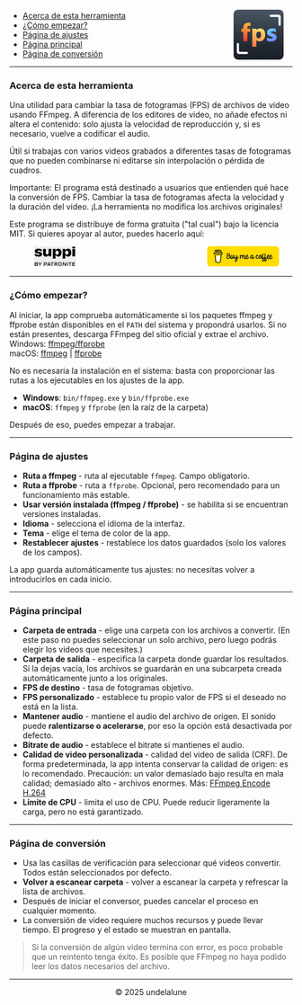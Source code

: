 <img src="logo.png" style="border-radius: 8px; float: right; margin-right:16px; margin-top:12px; height: 89px;" alt="Free FPS Logo" />

- [Acerca de esta herramienta](#about-this-tool)
- [¿Cómo empezar?](#how-to-start)
- [Página de ajustes](#settings-page)
- [Página principal](#main-page)
- [Página de conversión](#processing-page)

---

<a id="about-this-tool"></a>
### Acerca de esta herramienta

Una utilidad para cambiar la tasa de fotogramas (FPS) de archivos de video usando FFmpeg. A diferencia de los editores de video, no añade efectos ni altera el contenido: solo ajusta la velocidad de reproducción y, si es necesario, vuelve a codificar el audio.

Útil si trabajas con varios videos grabados a diferentes tasas de fotogramas que no pueden combinarse ni editarse sin interpolación o pérdida de cuadros.

Importante:
El programa está destinado a usuarios que entienden qué hace la conversión de FPS. Cambiar la tasa de fotogramas afecta la velocidad y la duración del video. ¡La herramienta no modifica los archivos originales!

Este programa se distribuye de forma gratuita ("tal cual") bajo la licencia MIT.
Si quieres apoyar al autor, puedes hacerlo aquí:

<a href="https://buymeacoffee.com/undelalune" target="_blank" rel="noopener" title="Go to buymeacoffee.com">
<img src="bmc-logo.svg" style="float: right; margin-right:24px; height: 36px; " alt="bmc Logo" />
</a>

<a href="https://suppi.pl/undelalune" target="_blank" rel="noopener" title="Go to suppi.pl">
<img src="suppi-logo.svg" style="margin-left:44px; height: 36px; " alt="suppi Logo" />
</a>

<br>

---

<a id="how-to-start"></a>
### ¿Cómo empezar?

Al iniciar, la app comprueba automáticamente si los paquetes ffmpeg y ffprobe están disponibles en el `PATH` del sistema y propondrá usarlos.
Si no están presentes, descarga FFmpeg del sitio oficial y extrae el archivo.<br>
Windows: <a href="https://www.gyan.dev/ffmpeg/builds/ffmpeg-release-essentials.zip" target="_blank" rel="noopener" title="Download ffmpeg/ffprobe archive">ffmpeg/ffprobe</a><br>
macOS: <a href="https://evermeet.cx/ffmpeg/ffmpeg-8.0.zip" target="_blank" rel="noopener" title="Download ffmpeg">ffmpeg</a> |
<a href="https://evermeet.cx/ffmpeg/ffprobe-8.0.zip" target="_blank" rel="noopener" title="Download ffprobe archive">ffprobe</a>

No es necesaria la instalación en el sistema: basta con proporcionar las rutas a los ejecutables en los ajustes de la app.

- **Windows**: `bin/ffmpeg.exe` y `bin/ffprobe.exe`
- **macOS**: `ffmpeg` y `ffprobe` (en la raíz de la carpeta)

Después de eso, puedes empezar a trabajar.

---

<a id="settings-page"></a>
### Página de ajustes

- **Ruta a ffmpeg** - ruta al ejecutable `ffmpeg`. Campo obligatorio.
- **Ruta a ffprobe** - ruta a `ffprobe`. Opcional, pero recomendado para un funcionamiento más estable.
- **Usar versión instalada (ffmpeg / ffprobe)** - se habilita si se encuentran versiones instaladas.
- **Idioma** - selecciona el idioma de la interfaz.
- **Tema** - elige el tema de color de la app.
- **Restablecer ajustes** - restablece los datos guardados (solo los valores de los campos).

La app guarda automáticamente tus ajustes: no necesitas volver a introducirlos en cada inicio.

---

<a id="main-page"></a>
### Página principal

- **Carpeta de entrada** - elige una carpeta con los archivos a convertir. (En este paso no puedes seleccionar un solo archivo, pero luego podrás elegir los videos que necesites.)
- **Carpeta de salida** - especifica la carpeta donde guardar los resultados. Si la dejas vacía, los archivos se guardarán en una subcarpeta creada automáticamente junto a los originales.
- **FPS de destino** - tasa de fotogramas objetivo.
- **FPS personalizado** - establece tu propio valor de FPS si el deseado no está en la lista.
- **Mantener audio** - mantiene el audio del archivo de origen. El sonido puede **ralentizarse o acelerarse**, por eso la opción está desactivada por defecto.
- **Bitrate de audio** - establece el bitrate si mantienes el audio.
- **Calidad de video personalizada** - calidad del video de salida (CRF). De forma predeterminada, la app intenta conservar la calidad de origen: es lo recomendado.
  Precaución: un valor demasiado bajo resulta en mala calidad; demasiado alto - archivos enormes. Más: [FFmpeg Encode H.264](https://trac.ffmpeg.org/wiki/Encode/H.264)
- **Límite de CPU** - limita el uso de CPU. Puede reducir ligeramente la carga, pero no está garantizado.

---

<a id="processing-page"></a>
### Página de conversión

- Usa las casillas de verificación para seleccionar qué videos convertir. Todos están seleccionados por defecto.
- **Volver a escanear carpeta** - volver a escanear la carpeta y refrescar la lista de archivos.
- Después de iniciar el conversor, puedes cancelar el proceso en cualquier momento.
- La conversión de video requiere muchos recursos y puede llevar tiempo. El progreso y el estado se muestran en pantalla.

> Si la conversión de algún video termina con error, es poco probable que un reintento tenga éxito.
> Es posible que FFmpeg no haya podido leer los datos necesarios del archivo.

---

<p style="text-align:center;">© 2025 undelalune</p>

